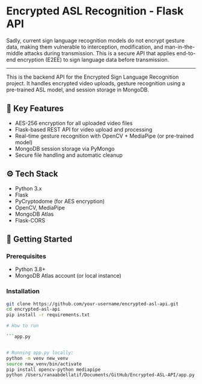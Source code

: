 # Encrypted ASL Recognition - Flask API

Sadly, current sign language recognition models do not encrypt gesture data, making them vulnerable to interception, modification, and man-in-the-middle attacks during transmission.
This is a secure API that applies end-to-end encryption (E2EE) to sign language data before transmission.

---

This is the backend API for the Encrypted Sign Language Recognition project. It handles encrypted video uploads, gesture recognition using a pre-trained ASL model, and session storage in MongoDB.

## 🔐 Key Features

- AES-256 encryption for all uploaded video files
- Flask-based REST API for video upload and processing
- Real-time gesture recognition with OpenCV + MediaPipe (or pre-trained model)
- MongoDB session storage via PyMongo
- Secure file handling and automatic cleanup

## ⚙️ Tech Stack

- Python 3.x
- Flask
- PyCryptodome (for AES encryption)
- OpenCV, MediaPipe
- MongoDB Atlas
- Flask-CORS

## 🚀 Getting Started

### Prerequisites

- Python 3.8+
- MongoDB Atlas account (or local instance)

### Installation

```bash
git clone https://github.com/your-username/encrypted-asl-api.git
cd encrypted-asl-api
pip install -r requirements.txt

# How to run

```app.py


# Running app.py locally:
python -m venv new_venv
source new_venv/bin/activate
pip install opencv-python mediapipe
python /Users/ranaabdellatif/Documents/GitHub/Encrypted-ASL-API/app.py
